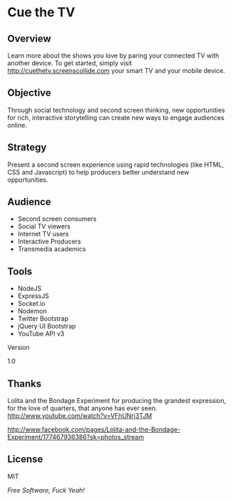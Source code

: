 Cue the TV
=========

Overview
--------------

Learn more about the shows you love by paring your connected TV with another device. To get started, simply visit http://cuethetv.screenscollide.com your smart TV and your mobile device.

Objective
-------------
Through social technology and second screen thinking, new opportunities for rich, interactive storytelling can create new ways to engage audiences online.

Strategy
------------
Present a second screen experience using rapid technologies (like HTML, CSS and Javascript) to help producers better understand new opportunities.

Audience 
------------
- Second screen consumers
- Social TV viewers
- Internet TV users
- Interactive Producers
- Transmedia academics
 
Tools
-----------
- NodeJS
- ExpressJS
- Socket.io
- Nodemon
- Twitter Bootstrap
- jQuery UI Bootstrap
- YouTube API v3

Version

1.0

Thanks
-----------
Lolita and the Bondage Experiment for producing the grandest expression, for the love of quarters, that anyone has ever seen. 
http://www.youtube.com/watch?v=VFhUNrj3TJM

http://www.facebook.com/pages/Lolita-and-the-Bondage-Experiment/177467936386?sk=photos_stream


License
-

MIT

*Free Software, Fuck Yeah!*

[@screenscollide]: mail@screenscollide.com
[@chrismendezinla]: http://twitter.com/chrismendezinla
